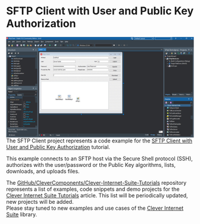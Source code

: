 # SFTP Client with User and Public Key Authorization

<img align="left" src="SftpClient.jpg"/>

The SFTP Client project represents a code example for the [SFTP Client with User and Public Key Authorization](https://www.clevercomponents.com/portal/kb/a64/e-mail-replying-forwarding.aspx) tutorial.   

This example connects to an SFTP host via the Secure Shell protocol (SSH), authorizes with the user/password or the Public Key algorithms, lists, downloads, and uploads files.   

The [GitHub/CleverComponents/Clever-Internet-Suite-Tutorials](https://github.com/CleverComponents/Clever-Internet-Suite-Tutorials) repository represents a list of examples, code snippets and demo projects for the [Clever Internet Suite Tutorials](https://www.clevercomponents.com/articles/article035/) article. This list will be periodically updated, new projects will be added.   
Please stay tuned to new examples and use cases of the [Clever Internet Suite](https://www.clevercomponents.com/products/inetsuite/) library.
